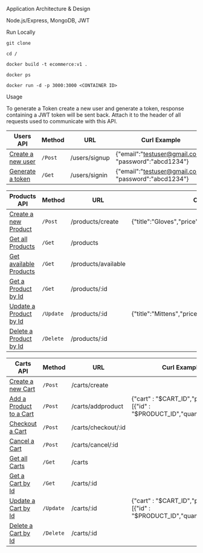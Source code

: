 Application Architecture & Design

Node.js/Express, MongoDB, JWT

Run Locally

    git clone
    
    cd /

    docker build -t ecommerce:v1 .
    
    docker ps       
    
    docker run -d -p 3000:3000 <CONTAINER ID> 


Usage

To generate a Token create a new user and generate a token, response containing a JWT token will be sent back. Attach it to the header of all requests used to communicate with this API. 

| Users API |Method| URL | Curl Example |
|------------- | -------------   | ---| ---|
|[Create a new user]()        |`/Post `    | /users/signup|{"email":"testuser@gmail.com", "password":"abcd1234"}|
|[Generate a token]()             |`/Get  `    |/users/signin |{"email":"testuser@gmail.com", "password":"abcd1234"}|



| Products API |Method| URL | Curl Example |
|------------- | -------------   | ---| ----| 
|[Create a new Product]()        |`/Post `    | /products/create|{"title":"Gloves","price":"20.00","inventory_count":"75"}|
|[Get all Products]()             |`/Get  `    |/products ||
|[Get available Products]()             |`/Get  `    |/products/available | |
|[Get a Product by Id]()           |`/Get `     |/products/:id ||
|[Update a Product by Id]()         |`/Update `  |/products/:id |{"title":"Mittens","price":"20.00","inventory_count":"50"}|
|[Delete a Product by Id]()         |`/Delete`   |/products/:id ||


| Carts API |Method| URL | Curl Example |
|------------- | -------------   | ---| ---|
|[Create a new Cart]()        |`/Post `    | /carts/create||
|[Add a Product to a Cart]()             |`/Post  `    |/carts/addproduct |{"cart" : "$CART_ID","products" : [{"id" : "$PRODUCT_ID","quantity":"5"}]}|
|[Checkout a Cart]()             |`/Post  `    |/carts/checkout/:id ||
|[Cancel a Cart]()             |`/Post  `    |/carts/cancel/:id ||
|[Get all Carts]()             |`/Get  `    |/carts ||
|[Get a Cart by Id]()           |`/Get `     |/carts/:id ||
|[Update a Cart by Id]()         |`/Update `  |/carts/:id |{"cart" : "$CART_ID","products" : [{"id" : "$PRODUCT_ID","quantity":"10"}]}|
|[Delete a Cart by Id]()         |`/Delete`   |/carts/:id ||